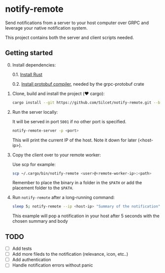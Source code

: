 # notify-remote
Send notifications from a server to your host computer 
over GRPC and leverage your native notification system.

This project contains both the server and client scripts 
needed.

## Getting started
0. Install dependencies:

    0.1. [Install Rust](https://www.rust-lang.org/tools/install)

    0.2. [Install protobuf compiler](), needed by the grpc-protobuf crate

1. Clone, build and install the project (❤️ cargo):
    
    ```sh
    cargo install --git https://github.com/Silcet/notify-remote.git --branch main
    ```

2. Run the server locally:

    It will be served in port `5001` if no other port is specified.
    ```sh
    notify-remote-server -p <port>
    ```
    This will print the current IP of the host. Note it down for later (\<host-ip>).

3. Copy the client over to your remote worker:

    Use scp for example:

    ```sh
    scp ~/.cargo/bin/notify-remote <user>@<remote-worker-ip>:<path>
    ```
    Remember to place the binary in a folder in the `$PATH` or add the placement folder to the `$PATH`.

4. Run `notify-remote` after a long-running command:

    ```sh
    sleep 5; notify-remote --ip <host-ip> "Summary of the notification" "Body of the notification"
    ```
    This example will pop a notification in your host after 5 seconds with the chosen summary and body


## TODO
- [ ] Add tests
- [ ] Add more fileds to the notification (relevance, icon, etc..)
- [ ] Add authentication
- [ ] Handle notification errors without panic

